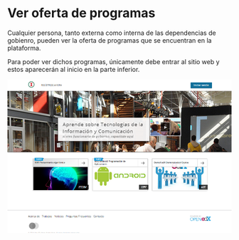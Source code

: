 # Ver oferta de programas


Cualquier persona, tanto externa como interna de las dependencias de gobienro, pueden ver la oferta de programas que se encuentran en la plataforma.

Para poder ver dichos programas, únicamente debe entrar al sitio web y estos aparecerán al inicio en la parte inferior.

![home](../images/1-1.PNG)

